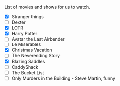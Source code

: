 List of movies and shows for us to watch.
- [x]  Stranger things
- [ ] Dexter
- [x] LOTR
- [x] Harry Potter
- [ ] Avatar the Last Airbender
- [ ] Le Miserables
- [x] Christmas Vacation
- [ ] The Neverending Story
- [x] Blazing Saddles
- [ ] CaddyShack
- [ ] The Bucket List
- [ ] Only Murders in the Building - Steve Martin, funny